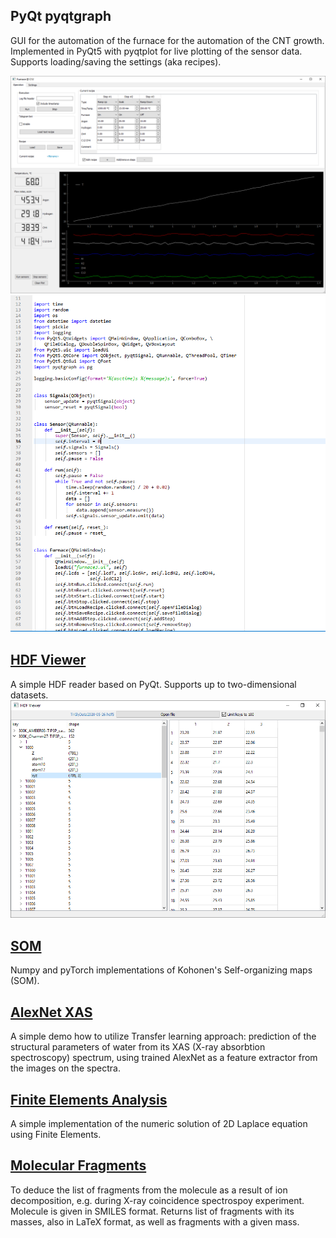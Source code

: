 ## PyQt pyqtgraph
GUI for the automation of the furnace for the automation of the CNT growth. Implemented in PyQt5 with pyqtplot for live plotting of the sensor data. Supports loading/saving the settings (aka recipes). 

![screenshot](/PyQt_pyqtgraph/screenshot.png)
![code_screenshot](/PyQt_pyqtgraph/code.png)

## [HDF Viewer](/HDF%20Viewer)
A simple HDF reader based on PyQt. Supports up to two-dimensional datasets.
![hdf_screenshot](/HDF%20Viewer/hdfviewer.png)

## [SOM](/SOM)
Numpy and pyTorch implementations of Kohonen's Self-organizing maps (SOM).

## [AlexNet XAS](/AlexNet%20XAS/alexnet_structure_prediction.ipynb)
A simple demo how to utilize Transfer learning approach: prediction of the structural parameters of water from its XAS (X-ray absorbtion spectroscopy) spectrum, using trained AlexNet as a feature extractor from the images on the spectra.

## [Finite Elements Analysis](/Finite%20Elements%20Analysis/finite_elements.ipynb)
A simple implementation of the numeric solution of 2D Laplace equation using Finite Elements.

## [Molecular Fragments](/MolecularFragments/molecular_fragments.ipynb)
To deduce the list of fragments from the molecule as a result of ion decomposition, e.g. during X-ray coincidence spectrospoy experiment. Molecule is given in SMILES format. Returns list of fragments with its masses, also in LaTeX format, as well as fragments with a given mass.
